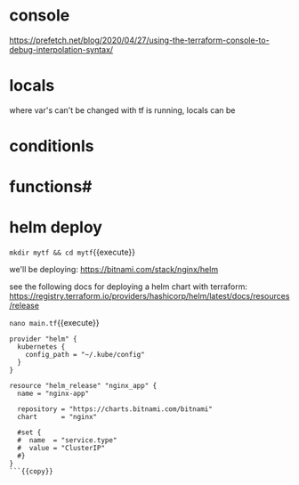 # console

https://prefetch.net/blog/2020/04/27/using-the-terraform-console-to-debug-interpolation-syntax/

# locals

where var's can't be changed with tf is running, locals can be

# conditionls

# functions#


# helm deploy

`mkdir mytf && cd mytf`{{execute}}

we'll be deploying: https://bitnami.com/stack/nginx/helm

see the following docs for deploying a helm chart with terraform: https://registry.terraform.io/providers/hashicorp/helm/latest/docs/resources/release

`nano main.tf`{{execute}}

```
provider "helm" {
  kubernetes {
    config_path = "~/.kube/config"
  }
}

resource "helm_release" "nginx_app" {
  name = "nginx-app"

  repository = "https://charts.bitnami.com/bitnami"
  chart      = "nginx"

  #set {
  #  name  = "service.type"
  #  value = "ClusterIP"
  #}
}
```{{copy}}



